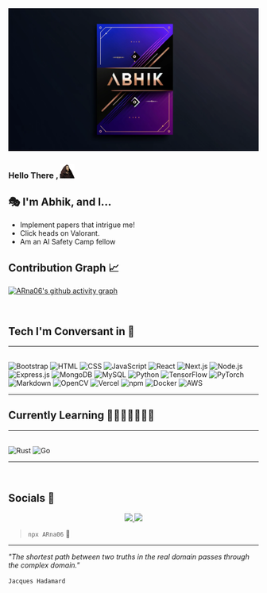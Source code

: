 
<a href="https://github.com/ARna06">
  <img src="./banner.webp" alt="Header" style="height: 500px, width: 700px"/>
</a>

### Hello There , <img src="./GOWK.png" style="width: 30px;"/>
## 🎭 I'm Abhik, and I...


- Implement papers that intrigue me!
- Click heads on Valorant.
- Am an AI Safety Camp fellow


## Contribution Graph &#x1f4c8; 

[![ARna06's github activity graph](https://github-readme-activity-graph.vercel.app/graph?username=ARna06&custom_title=My%20Contributions&hide_border=true&theme=react-dark)](https://github.com/ARna06/github-readme-activity-graph)

<br/>


## Tech I'm Conversant in 🔧

---
\
![Bootstrap](https://img.shields.io/badge/Bootstrap-563D7C?style=for-the-badge&logo=bootstrap&logoColor=white)
![HTML](https://img.shields.io/badge/HTML5-E34F26?style=for-the-badge&logo=html5&logoColor=white)
![CSS](https://img.shields.io/badge/CSS3-1572B6?style=for-the-badge&logo=css3&logoColor=white)
![JavaScript](https://img.shields.io/badge/JavaScript-F7DF1E?style=for-the-badge&logo=javascript&logoColor=black)
![React](https://img.shields.io/badge/React-61DAFB?style=for-the-badge&logo=react&logoColor=white)
![Next.js](https://img.shields.io/badge/Next.js-000000?style=for-the-badge&logo=next.js&logoColor=white)
![Node.js](https://img.shields.io/badge/Node.js-43853D?style=for-the-badge&logo=node.js&logoColor=white)
![Express.js](https://img.shields.io/badge/Express.js-000000?style=for-the-badge&logo=express&logoColor=white)
![MongoDB](https://img.shields.io/badge/MongoDB-47A248?style=for-the-badge&logo=mongodb&logoColor=white)
![MySQL](https://img.shields.io/badge/MySQL-4479A1?style=for-the-badge&logo=mysql&logoColor=white)
![Python](https://img.shields.io/badge/Python-3776AB?style=for-the-badge&logo=python&logoColor=white)
![TensorFlow](https://img.shields.io/badge/TensorFlow-FF6F00?style=for-the-badge&logo=tensorflow&logoColor=white)
![PyTorch](https://img.shields.io/badge/PyTorch-EE4C2C?style=for-the-badge&logo=pytorch&logoColor=white)
![Markdown](https://img.shields.io/badge/Markdown-000000?style=for-the-badge&logo=markdown&logoColor=white)
![OpenCV](https://img.shields.io/badge/OpenCV-5C3EE8?style=for-the-badge&logo=opencv&logoColor=white)
![Vercel](https://img.shields.io/badge/Vercel-000000?style=for-the-badge&logo=vercel&logoColor=white)
![npm](https://img.shields.io/badge/npm-CB3837?style=for-the-badge&logo=npm&logoColor=white)
![Docker](https://img.shields.io/badge/Docker-2496ED?style=for-the-badge&logo=docker&logoColor=white)
![AWS](https://img.shields.io/badge/AWS-232F3E?style=for-the-badge&logo=amazon-aws&logoColor=white)

---
## Currently Learning 👩🏻‍💻📓✍🏻💡

---
\
![Rust](https://img.shields.io/badge/Rust-000000?style=for-the-badge&logo=rust&logoColor=white)
![Go](https://img.shields.io/badge/Go-00ADD8?style=for-the-badge&logo=go&logoColor=white)

---
<br/>

##  Socials 📱

<p align="center">
	<a href="www.linkedin.com/in/abhik-r-543642346">
		<img src="https://img.shields.io/badge/Linked_In-informational?style=social&logo=linkedin"/>
	</a>
	<a href="https://www.github.com/ARna06/">
		<img src="https://img.shields.io/badge/Github-informational?style=social&logo=github"/>
	</a>
</p>

>  `npx ARna06` 🤫

---

*"The shortest path between two truths in the real domain passes through the complex domain."*

  `Jacques Hadamard`
